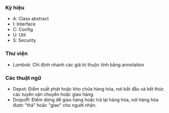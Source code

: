 ### Ký hiệu
- A: Class abstract
- I: Interface
- C: Config
- U: Util
- S: Security

### Thư viện
- Lombok: Chỉ định nhanh các giá trị thuộc tính bằng annotaiton

### Các thuật ngữ
- Depot: Điểm xuất phát hoặc kho chứa hàng hóa, nơi bắt đầu và kết thúc các tuyến vận chuyển hoặc giao hàng.
- Dropoff: Điểm dừng để giao hàng hoặc trả lại hàng hóa, nơi hàng hóa được "thả" hoặc "giao" cho người nhận.